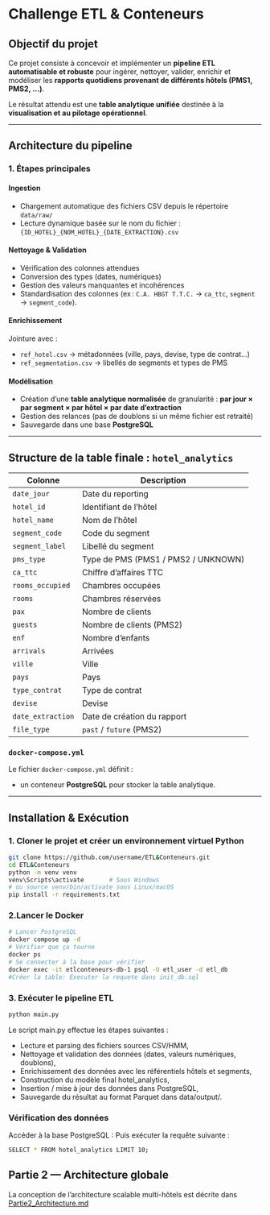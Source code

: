 # Challenge ETL & Conteneurs  

## Objectif du projet

Ce projet consiste à concevoir et implémenter un **pipeline ETL automatisable et robuste** pour ingérer, nettoyer, valider, enrichir et modéliser les **rapports quotidiens provenant de différents hôtels (PMS1, PMS2, …)**.

Le résultat attendu est une **table analytique unifiée** destinée à la **visualisation et au pilotage opérationnel**.

---
## Architecture du pipeline

### 1. Étapes principales

#### Ingestion
- Chargement automatique des fichiers CSV depuis le répertoire `data/raw/`
- Lecture dynamique basée sur le nom du fichier :  
  `{ID_HOTEL}_{NOM_HOTEL}_{DATE_EXTRACTION}.csv`

#### Nettoyage & Validation
- Vérification des colonnes attendues  
- Conversion des types (dates, numériques)  
- Gestion des valeurs manquantes et incohérences  
- Standardisation des colonnes (ex : `C.A. HBGT T.T.C.` → `ca_ttc`, `segment` → `segment_code`).

#### Enrichissement
Jointure avec :
- `ref_hotel.csv` → métadonnées (ville, pays, devise, type de contrat…)  
- `ref_segmentation.csv` → libellés de segments et types de PMS  

#### Modélisation
- Création d’une **table analytique normalisée** de granularité :
  **par jour × par segment × par hôtel × par date d’extraction**
- Gestion des relances (pas de doublons si un même fichier est retraité)
- Sauvegarde dans une base **PostgreSQL**

---

## Structure de la table finale : `hotel_analytics`

| Colonne           | Description                             |
|------------------|-----------------------------------------|
| `date_jour`       | Date du reporting                        |
| `hotel_id`        | Identifiant de l’hôtel                   |
| `hotel_name`      | Nom de l’hôtel                            |
| `segment_code`    | Code du segment                           |
| `segment_label`   | Libellé du segment                        |
| `pms_type`        | Type de PMS (PMS1 / PMS2 / UNKNOWN)      |
| `ca_ttc`          | Chiffre d’affaires TTC                    |
| `rooms_occupied`  | Chambres occupées                         |
| `rooms`           | Chambres réservées                        |
| `pax`             | Nombre de clients                         |
| `guests`          | Nombre de clients (PMS2)                  |
| `enf`             | Nombre d’enfants                           |
| `arrivals`        | Arrivées                                  |
| `ville`           | Ville                                      |
| `pays`            | Pays                                       |
| `type_contrat`    | Type de contrat                            |
| `devise`          | Devise                                     |
| `date_extraction` | Date de création du rapport                |
| `file_type`       | `past` / `future` (PMS2)                  |



### `docker-compose.yml`
Le fichier `docker-compose.yml` définit :
- un conteneur **PostgreSQL** pour stocker la table analytique.

---

## Installation & Exécution

### 1. Cloner le projet et créer un environnement virtuel Python

```bash
git clone https://github.com/username/ETL&Conteneurs.git
cd ETL&Conteneurs
python -m venv venv
venv\Scripts\activate       # Sous Windows
# ou source venv/bin/activate sous Linux/macOS
pip install -r requirements.txt
```
### 2.Lancer le Docker
```bash
# Lancer PostgreSQL
docker compose up -d
# Vérifier que ça tourne
docker ps
# Se connecter à la base pour vérifier 
docker exec -it etlconteneurs-db-1 psql -U etl_user -d etl_db
#Créer la table: Executer la requete dans init_db.sql 

```
### 3. Exécuter le pipeline ETL
```bash
python main.py
```
Le script main.py effectue les étapes suivantes :
- Lecture et parsing des fichiers sources CSV/HMM,
- Nettoyage et validation des données (dates, valeurs numériques, doublons),
- Enrichissement des données avec les référentiels hôtels et segments,
- Construction du modèle final hotel_analytics,
- Insertion / mise à jour des données dans PostgreSQL,
- Sauvegarde du résultat au format Parquet dans data/output/.

### Vérification des données
Accéder à la base PostgreSQL :
Puis exécuter la requête suivante :
```bash
SELECT * FROM hotel_analytics LIMIT 10;
```

## Partie 2 — Architecture globale
La conception de l’architecture scalable multi-hôtels est décrite dans [Partie2_Architecture.md](Partie2_Architecture.md)
